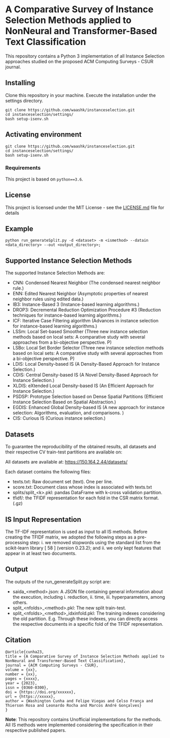 # A Comparative Survey of Instance Selection Methods applied to NonNeural and Transformer-Based Text Classification

This repository contains a Python 3 implementation of all Instance Selection approaches studied on the proposed ACM Computing Surveys - CSUR journal.

## Installing

Clone this repository in your machine. Execute the installation under the settings directory.

```
git clone https://github.com/waashk/instanceselection.git
cd instanceselection/settings/
bash setup-isenv.sh
```

## Activating environment

```
git clone https://github.com/waashk/instanceselection.git
cd instanceselection/settings/
bash setup-isenv.sh
```

### Requirements

This project is based on ```python==3.6```.

## License

This project is licensed under the MIT License - see the [LICENSE.md](LICENSE.md) file for details

## Example 

```
python run_generateSplit.py -d <dataset> -m <ismethod> --datain <data_directory> --out <output_directory>;
```

## Supported Instance Selection Methods

The supported Instance Selection Methods are:

- CNN: Condensed Nearest Neighbor (The condensed nearest neighbor rule.)
- ENN: Edited Nearest Neighbor (Asymptotic properties of nearest neighbor rules using edited data.)
- IB3: Instance-Based 3 (Instance-based learning algorithms.)
- DROP3: Decremental Reduction Optimization Procedure #3 (Reduction techniques for instance-based learning algorithms.)
- ICF: Iterative Case Filtering algorithm (Advances in instance selection for instance-based learning algorithms.)
- LSSm: Local Set-based Smoother (Three new instance selection methods based on local sets: A comparative study with several approaches from a bi-objective perspective. P)
- LSBo: Local Set Border Selector (Three new instance selection methods based on local sets: A comparative study with several approaches from a bi-objective perspective. P)
- LDIS: Local Density-based IS (A Density-Based Approach for Instance Selection.)
- CDIS: Central Density-based IS (A Novel Density-Based Approach for Instance Selection.)
- XLDIS: eXtended Local Density-based IS (An Efficient Approach for Instance Selection.)
- PSDSP: Prototype Selection based on Dense Spatial Partitions (Efficient Instance Selection Based on Spatial Abstraction.)
- EGDIS: Enhanced Global Density-based IS (A new approach for instance selection: Algorithms, evaluation, and comparisons. )
- CIS: Curious IS (Curious instance selection.)


## Datasets

To guarantee the reproducibility of the obtained results, all datasets and their respective CV train-test partitions are available on:

All datasets are available at: https://150.164.2.44/datasets/

Each dataset contains the following files:
- texts.txt: Raw document set (text). One per line.
- score.txt: Document class whose index is associated with texts.txt
- splits/split_\<k\>.pkl:  pandas DataFrame with k-cross validation partition.
- tfidf/: the TFIDF representation for each fold in the CSR matrix format. (.gz)

## IS Input Representation 

The TF-IDF representation is used as input to all IS methods. Before creating the TFIDF matrix, we adopted the following steps as a pre-processing step: i. we removed stopwords using the standard list from the scikit-learn library [ 58 ] (version 0.23.2); and ii. we only kept features that appear in at least two documents.

## Output

The outputs of the run_generateSplit.py script are:

- saida_\<method\>.json: A JSON file containing general information about the execution, including i. reduction, ii. time, iii. hyperparameters, among others.
- split_\<nfolds\>_\<method\>.pkl: The new split train-test.
- split_\<nfolds\>_\<method\>_idxinfold.pkl: The training indexes considering the old partition. E.g. Through these indexes, you can directly access the respective documents in a specific fold of the TFIDF representation.


## Citation

```
@article{cunha23,
title = {A Comparative Survey of Instance Selection Methods applied to NonNeural and Transformer-Based Text Classification},
journal = {ACM Computing Surveys - CSUR},
volume = {xx},
number = {xx},
pages = {xxxx},
year = {2023},
issn = {0360-0300},
doi = {https://doi.org/xxxxxx},
url = {https://xxxxx},
author = {Washington Cunha and Felipe Viegas and Celso França and Thierson Rosa and Leonardo Rocha and Marcos André Gonçalves}
}
```

**Note**: This repository contains Unofficial implementations for the methods. 
All IS methods were implemented considering the specification in their respective published papers.

